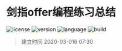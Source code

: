 # 剑指offer编程练习总结
![license](https://img.shields.io/badge/license-MIT-blue)
![version](https://img.shields.io/badge/version-v1.0.0-blue)
![language](https://img.shields.io/badge/language-c%2B%2B-green)
![build](https://img.shields.io/badge/build-passing-green)
> 建立时间 2020-03-016 07:30 


